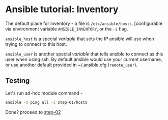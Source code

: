 # Ansible tutorial: Inventory

The default place for inventory - a file is  `/etc/ansible/hosts`. 
[configurable via environment variable `ANSIBLE_INVENTORY`, or the `-i` flag.

`ansible_host` is a special _variable_ that sets the IP ansible will use when
trying to connect to this host. 

`ansible_user` is another special _variable_ that tells ansible to
connect as this user when using ssh. By default ansible would use your
current username, or use another default provided in ~/.ansible.cfg
(`remote_user`).

## Testing

Let's run ad-hoc module command - 

```bash
ansible -m ping all -i step-01/hosts
```

Done? proceed to [step-02](../step-02/)